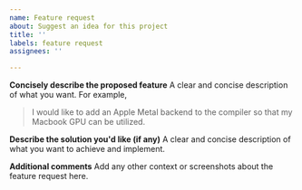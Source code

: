 ```yaml
---
name: Feature request
about: Suggest an idea for this project
title: ''
labels: feature request
assignees: ''

---
```


**Concisely describe the proposed feature**
A clear and concise description of what you want. For example, 
> I would like to add an Apple Metal backend to the compiler so that my Macbook GPU can be utilized.

**Describe the solution you'd like (if any)**
A clear and concise description of what you want to achieve and implement.

**Additional comments**
Add any other context or screenshots about the feature request here.
